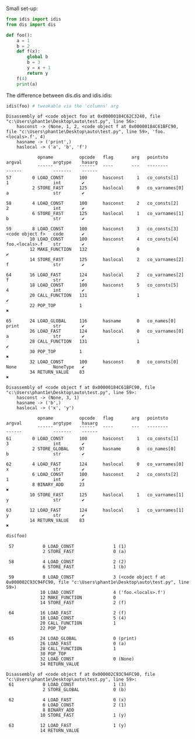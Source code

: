 Small set-up:

```python
from idis import idis
from dis import dis

def foo():
    a = 1
    b = 2
    def f(x):
        global b
        b = 3
        y = x + 1
        return y 
    f(4)
    print(a)
```

The difference between dis.dis and idis.idis:

```python
idis(foo) # tweakable via the 'columns' arg
```

    Disassembly of <code object foo at 0x00000184C62C3240, file "c:\Users\phant1e\Desktop\auto\test.py", line 56>:
        hasconst -> (None, 1, 2, <code object f at 0x00000184C61BFC90, file "c:\Users\phant1e\Desktop\auto\test.py", line 59>, 'foo.<locals>.f', 4)
        hasname -> ('print',)
        haslocal -> ('a', 'b', 'f')
    
                opname          opcode   flag       arg   pointsto         argval            argtype    hasarg
                ¯¯¯¯¯¯          ¯¯¯¯¯¯   ¯¯¯¯       ¯¯¯   ¯¯¯¯¯¯¯¯         ¯¯¯¯¯¯            ¯¯¯¯¯¯¯    ¯¯¯¯¯¯
    57        0 LOAD_CONST      100      hasconst     1   co_consts[1]     1                 int        ✔
              2 STORE_FAST      125      haslocal     0   co_varnames[0]   a                 str        ✔
    
    58        4 LOAD_CONST      100      hasconst     2   co_consts[2]     2                 int        ✔
              6 STORE_FAST      125      haslocal     1   co_varnames[1]   b                 str        ✔
    
    59        8 LOAD_CONST      100      hasconst     3   co_consts[3]     <code object f>   code       ✔
             10 LOAD_CONST      100      hasconst     4   co_consts[4]     foo.<locals>.f    str        ✔
             12 MAKE_FUNCTION   132                   0                                                 ✔
             14 STORE_FAST      125      haslocal     2   co_varnames[2]   f                 str        ✔
    
    64       16 LOAD_FAST       124      haslocal     2   co_varnames[2]   f                 str        ✔
             18 LOAD_CONST      100      hasconst     5   co_consts[5]     4                 int        ✔
             20 CALL_FUNCTION   131                   1                                                 ✔
             22 POP_TOP         1                                                                         ✖
    
    65       24 LOAD_GLOBAL     116      hasname      0   co_names[0]      print             str        ✔
             26 LOAD_FAST       124      haslocal     0   co_varnames[0]   a                 str        ✔
             28 CALL_FUNCTION   131                   1                                                 ✔
             30 POP_TOP         1                                                                         ✖
             32 LOAD_CONST      100      hasconst     0   co_consts[0]     None              NoneType   ✔
             34 RETURN_VALUE    83                                                                        ✖
    
    Disassembly of <code object f at 0x00000184C61BFC90, file "c:\Users\phant1e\Desktop\auto\test.py", line 59>:
        hasconst -> (None, 3, 1)
        hasname -> ('b',)
        haslocal -> ('x', 'y')
    
                opname          opcode   flag       arg   pointsto         argval            argtype    hasarg
                ¯¯¯¯¯¯          ¯¯¯¯¯¯   ¯¯¯¯       ¯¯¯   ¯¯¯¯¯¯¯¯         ¯¯¯¯¯¯            ¯¯¯¯¯¯¯    ¯¯¯¯¯¯
    61        0 LOAD_CONST      100      hasconst     1   co_consts[1]     3                 int        ✔
              2 STORE_GLOBAL    97       hasname      0   co_names[0]      b                 str        ✔
    
    62        4 LOAD_FAST       124      haslocal     0   co_varnames[0]   x                 str        ✔
              6 LOAD_CONST      100      hasconst     2   co_consts[2]     1                 int        ✔
              8 BINARY_ADD      23                                                                        ✖
             10 STORE_FAST      125      haslocal     1   co_varnames[1]   y                 str        ✔
    
    63       12 LOAD_FAST       124      haslocal     1   co_varnames[1]   y                 str        ✔
             14 RETURN_VALUE    83                                                                        ✖

```python
dis(foo)
```
    
     57           0 LOAD_CONST               1 (1)
                  2 STORE_FAST               0 (a)
    
     58           4 LOAD_CONST               2 (2)
                  6 STORE_FAST               1 (b)
    
     59           8 LOAD_CONST               3 (<code object f at 0x000002C93C94FC90, file "c:\Users\phant1e\Desktop\auto\test.py", line 59>)
                 10 LOAD_CONST               4 ('foo.<locals>.f')
                 12 MAKE_FUNCTION            0
                 14 STORE_FAST               2 (f)
    
     64          16 LOAD_FAST                2 (f)
                 18 LOAD_CONST               5 (4)
                 20 CALL_FUNCTION            1
                 22 POP_TOP
    
     65          24 LOAD_GLOBAL              0 (print)
                 26 LOAD_FAST                0 (a)
                 28 CALL_FUNCTION            1
                 30 POP_TOP
                 32 LOAD_CONST               0 (None)
                 34 RETURN_VALUE
    
    Disassembly of <code object f at 0x000002C93C94FC90, file "c:\Users\phant1e\Desktop\auto\test.py", line 59>:
     61           0 LOAD_CONST               1 (3)
                  2 STORE_GLOBAL             0 (b)
    
     62           4 LOAD_FAST                0 (x)
                  6 LOAD_CONST               2 (1)
                  8 BINARY_ADD
                 10 STORE_FAST               1 (y)
    
     63          12 LOAD_FAST                1 (y)
                 14 RETURN_VALUE